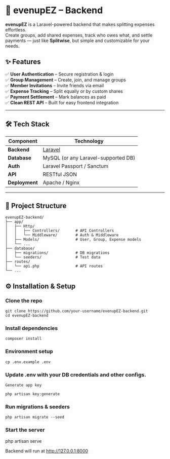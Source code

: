 # 💸 evenupEZ – Backend

**evenupEZ** is a Laravel-powered backend that makes splitting expenses effortless.  
Create groups, add shared expenses, track who owes what, and settle payments — just like **Splitwise**, but simple and customizable for your needs.


## ✨ Features

✅ **User Authentication** – Secure registration & login  
✅ **Group Management** – Create, join, and manage groups  
✅ **Member Invitations** – Invite friends via email  
✅ **Expense Tracking** – Split equally or by custom shares  
✅ **Payment Settlement** – Mark balances as paid  
✅ **Clean REST API** – Built for easy frontend integration  

---

## 🛠 Tech Stack

| Component         | Technology |
|------------------|-----------|
| **Backend**      | [Laravel](https://laravel.com/) |
| **Database**     | MySQL (or any Laravel-supported DB) |
| **Auth**         | Laravel Passport / Sanctum |
| **API**          | RESTful JSON |
| **Deployment**   | Apache / Nginx |

---

## 📂 Project Structure

    
    evenupEZ-backend/
    ├── app/
    │   ├── Http/
    │   │   ├── Controllers/       # API Controllers
    │   │   └── Middleware/        # Auth & Middleware
    │   ├── Models/                # User, Group, Expense models
    │   └── ...
    ├── database/
    │   ├── migrations/            # DB migrations
    │   └── seeders/               # Test data
    ├── routes/
    │   └── api.php                # API routes
    └── ...



## ⚙️ Installation & Setup
### Clone the repo
    git clone https://github.com/your-username/evenupEZ-backend.git
    cd evenupEZ-backend


### Install dependencies

    composer install


### Environment setup

    cp .env.example .env


### Update .env with your DB credentials and other configs.

    Generate app key

    php artisan key:generate


### Run migrations & seeders

    php artisan migrate --seed


### Start the server

 php artisan serve


Backend will run at http://127.0.0.1:8000
